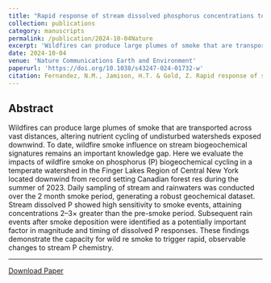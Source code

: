 ```yaml
---
title: "Rapid response of stream dissolved phosphorus concentrations to wildfire smoke"
collection: publications
category: manuscripts
permalink: /publication/2024-10-04Nature
excerpt: 'Wildfires can produce large plumes of smoke that are transported across vast distances, altering nutrient cycling of undisturbed watersheds exposed downwind. To date, wildfire smoke influence on stream biogeochemical signatures remains an important knowledge gap...'
date: 2024-10-04
venue: 'Nature Communications Earth and Environment'
paperurl: 'https://doi.org/10.1038/s43247-024-01732-w'
citation: Fernandez, N.M., Jamison, H.T. & Gold, Z. Rapid response of stream dissolved phosphorus concentrations to wildfire smoke., <i>Commun Earth Environ</i> <b>5</b>, 562 (2024). 
---
```


Abstract
---
Wildfires can produce large plumes of smoke that are transported across vast distances, altering
nutrient cycling of undisturbed watersheds exposed downwind. To date, wildfire smoke influence on
stream biogeochemical signatures remains an important knowledge gap. Here we evaluate the
impacts of wildfire smoke on phosphorus (P) biogeochemical cycling in a temperate watershed in the
Finger Lakes Region of Central New York located downwind from record setting Canadian forest res
during the summer of 2023. Daily sampling of stream and rainwaters was conducted over the 2 month
smoke period, generating a robust geochemical dataset. Stream dissolved P showed high sensitivity
to smoke events, attaining concentrations 2–3× greater than the pre-smoke period. Subsequent rain
events after smoke deposition were identified as a potentially important factor in magnitude and timing
of dissolved P responses. These findings demonstrate the capacity for wild re smoke to trigger rapid,
observable changes to stream P chemistry.

---
[Download Paper](/files/NFHJZG_paper.pdf)